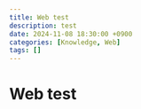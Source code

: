 ```yaml
---
title: Web test
description: test
date: 2024-11-08 18:30:00 +0900
categories: [Knowledge, Web]
tags: []
---
```


# Web test
